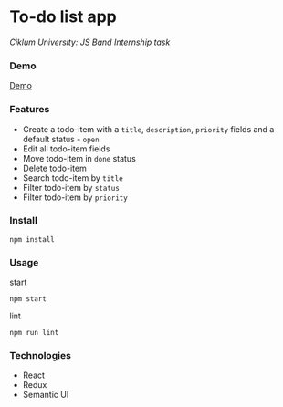 # To-do list app

_Ciklum University: JS Band Internship task_

### Demo

[Demo](https://ermondel.github.io/todo-app-task/)

### Features

- Create a todo-item with a `title`, `description`, `priority` fields and a default status - `open`
- Edit all todo-item fields
- Move todo-item in `done` status
- Delete todo-item
- Search todo-item by `title`
- Filter todo-item by `status`
- Filter todo-item by `priority`

### Install

```
npm install
```

### Usage

start

```
npm start
```

lint

```
npm run lint
```

### Technologies

- React
- Redux
- Semantic UI
